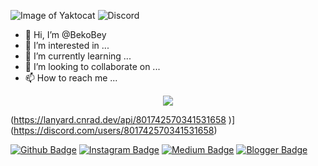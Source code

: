 ![Image of Yaktocat](https://komarev.com/ghpvc/?username=shutgit&color=dc143c)
![Discord](https://img.shields.io/static/v1?logo=discord&label=&message=Discord&color=36393f&style=flat-square)

- 👋 Hi, I’m @BekoBey
- 👀 I’m interested in ...
- 🌱 I’m currently learning ...
- 💞️ I’m looking to collaborate on ...
- 📫 How to reach me ...

<div align="center" dir="auto">
    <a href="https://discord.com/users/725034582768091157" title="Discord Profile" rel="nofollow"><img src="https://github.bekobey1.repl.co/8623ae400105e194f6238540ca2eac73a4d8696939864972f09b1e55b2882c79/68747470733a2f2f6c616e796172642d70726f66696c652d726561646d652e76657263656c2e6170702f6170692f36.html" data-canonical-src="https://lanyard-profile-readme.vercel.app/api/725034582768091157" style="max-width: 100%;"></a>
</div>

(https://lanyard.cnrad.dev/api/801742570341531658
                            )](https://discord.com/users/801742570341531658)

<!---
BekoBey/BekoBey is a ✨ special ✨ repository because its `README.md` (this file) appears on your GitHub profile.
You can click the Preview link to take a look at your changes.
--->

[![Github Badge](https://img.shields.io/badge/-Github-000?style=quare&labelColor=000&logo=Github&logoColor=white&link=link)](link) 
[![Instagram Badge](https://img.shields.io/badge/-Instagram-C13584?style=flat-quare&labelColor=C13584&logo=instagram&logoColor=white&link=link)](link) 
[![Medium Badge](https://img.shields.io/badge/-Medium-757575?style=flat-quare&labelColor=757575&logo=Medium&logoColor=white&link=link)](link) 
[![Blogger Badge](https://img.shields.io/badge/-Blogger-FF9800?style=flat-quare&labelColor=FF9800&logo=Blogger&logoColor=white&link=link)](link)
